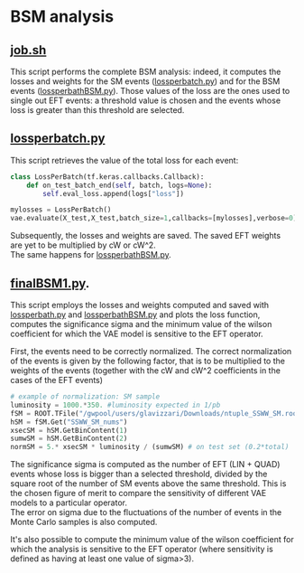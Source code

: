 # BSM analysis
## [job.sh](https://github.com/GiuliaLavizzari/ML4thesis/blob/7561a4df91d9811d7b0f19b91b7a710a7a3fe6f0/job.sh)  
This script performs the complete BSM analysis: indeed, it computes the losses and weights for the SM events ([lossperbatch.py](https://github.com/GiuliaLavizzari/ML4thesis/blob/e0327246bc1dca059d2317e9e5687bde6a233e19/lossperbatch.py)) and for the BSM events ([lossperbathBSM.py](https://github.com/GiuliaLavizzari/ML4thesis/blob/e0327246bc1dca059d2317e9e5687bde6a233e19/lossperbatchBSM.py)). Those values of the loss are the ones used to single out EFT events: a threshold value is chosen and the events whose loss is greater than this threshold are selected.  

## [lossperbatch.py](https://github.com/GiuliaLavizzari/ML4thesis/blob/32ea0867d4b0001347ba41e03769d39a5203e16c/BSManalysis/lossperbatch.py)
This script retrieves the value of the total loss for each event:
```python
class LossPerBatch(tf.keras.callbacks.Callback):
    def on_test_batch_end(self, batch, logs=None):
        self.eval_loss.append(logs["loss"])
```
```python
mylosses = LossPerBatch()
vae.evaluate(X_test,X_test,batch_size=1,callbacks=[mylosses],verbose=0) #by setting the batch_size=1 it's possible to retrieve the loss for each event
```
Subsequently, the losses and weights are saved. The saved EFT weights are yet to be multiplied by cW or cW^2.  
The same happens for [lossperbathBSM.py](https://github.com/GiuliaLavizzari/ML4thesis/blob/e0327246bc1dca059d2317e9e5687bde6a233e19/lossperbatchBSM.py).


## [finalBSM1.py](https://github.com/GiuliaLavizzari/ML4thesis/blob/7561a4df91d9811d7b0f19b91b7a710a7a3fe6f0/finalBSM1.py).  
This script employs the losses and weights computed and saved with [lossperbath.py](https://github.com/GiuliaLavizzari/ML4thesis/blob/e0327246bc1dca059d2317e9e5687bde6a233e19/lossperbatch.py) and [lossperbathBSM.py](https://github.com/GiuliaLavizzari/ML4thesis/blob/e0327246bc1dca059d2317e9e5687bde6a233e19/lossperbatchBSM.py) and plots the loss function, computes the significance sigma and the minimum value of the wilson coefficient for which the VAE model is sensitive to the EFT operator.  

First, the events need to be correctly normalized. The correct normalization of the events is given by the following factor, that is to be multiplied to the weights of the events (together with the cW and cW^2 coefficients in the cases of the EFT events)
```python
# example of normalization: SM sample
luminosity = 1000.*350. #luminosity expected in 1/pb
fSM = ROOT.TFile("/gwpool/users/glavizzari/Downloads/ntuple_SSWW_SM.root")
hSM = fSM.Get("SSWW_SM_nums")
xsecSM = hSM.GetBinContent(1)
sumwSM = hSM.GetBinContent(2)
normSM = 5.* xsecSM * luminosity / (sumwSM) # on test set (0.2*total)
```

The significance sigma is computed as the number of EFT (LIN + QUAD) events whose loss is bigger than a selected threshold, divided by the square root of the number of SM events above the same threshold. This is the chosen figure of merit to compare the sensitivity of different VAE models to a particular operator.  
The error on sigma due to the fluctuations of the number of events in the Monte Carlo samples is also computed.  

It's also possible to compute the minimum value of the wilson coefficient for which the analysis is sensitive to the EFT operator (where sensitivity is defined as having at least one value of sigma>3).

